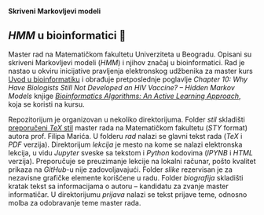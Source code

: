 #### Skriveni Markovljevi modeli

## *HMM* u bioinformatici :dna:
Master rad na Matematičkom fakultetu Univerziteta u Beogradu. Opisani su skriveni Markovljevi modeli (*HMM*) i njihov značaj u bioinformatici. Rad je nastao u okviru inicijative pravljenja elektronskog udžbenika za master kurs [Uvod u bioinformatiku](http://www.bioinformatika.matf.bg.ac.rs/) i obrađuje pretposlednje poglavlje *Chapter 10: Why Have Biologists Still Not Developed an HIV Vaccine? – Hidden Markov Models* knjige [*Bioinformatics Algorithms: An Active Learning Approach*](https://www.bioinformaticsalgorithms.org/), koja se koristi na kursu.

Repozitorijum je organizovan u nekoliko direktorijuma. Folder *stil* skladišti [preporučeni *TeX* stil](http://www.matf.bg.ac.rs/~filip/teze.zip) master rada na Matematičkom fakultetu (*STY* format) autora prof. Filipa Marića. U folderu *rad* nalazi se glavni tekst rada (*TeX* i *PDF* verzija). Direktorijum *lekcija* je mesto na kome se nalazi elektronska lekcija, u vidu *Jupyter* sveske sa tekstom i *Python* kodovima (*IPYNB* i *HTML* verzija). Preporučuje se preuzimanje lekcije na lokalni računar, pošto kvalitet prikaza na *GitHub*-u nije zadovoljavajući. Folder *slike* rezervisan je za nezavisne grafičke elemente korišćene u radu. Folder *biografija* skladišti kratak tekst sa informacijama o autoru – kandidatu za zvanje master informatičar. U direktorijumu *prijava* nalazi se tekst prijave teme, odnosno molba za odobravanje teme master rada.
